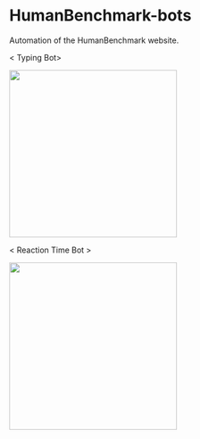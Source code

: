 # HumanBenchmark-bots
Automation of the HumanBenchmark website.

< Typing Bot>

<img src="https://user-images.githubusercontent.com/75546186/189984720-4e6d88e1-e592-4ae7-b748-3f05443baec9.png" width="300">

< Reaction Time Bot >

<img src="https://user-images.githubusercontent.com/75546186/189987759-f6d0e9e6-dca3-46e7-92ef-2ad56be307d3.png" width="300">

